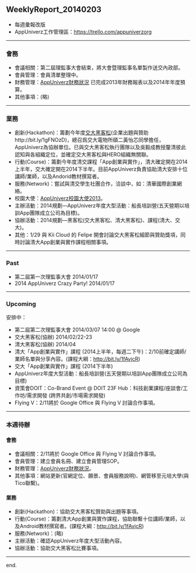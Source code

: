 ## WeeklyReport_20140203

* 每週彙報改版
* AppUniverz工作管理區：https://trello.com/appuniverzorg

----------------------------
### 會務
* 會議相關：第二屆理監事大會結束，將大會暨理監事名單製作送交內政部。
* 會員管理：會員清單整理中。
* 財務管理：[AppUniverz財務狀況](http://bit.ly/AU-Finance) 已完成2013年財務報表以及2014年年度預算。
* 其他事項：(略)

----------------------------
### 業務
* 創新(Hackathon)：籌劃今年度[交大黑客松](官網http://hackathon.nctu.edu.tw/)(企業出題與贊助http://bit.ly/1gFNOzD)，總召爲交大電物所碩二黃怡芯同學擔任，AppUniverz為協辦單位。已與交大黑客松執行團隊以及吳毅成教授釐清彼此認知與各組織定位，並確定交大黑客松與HERO組織無關聯。
* 行動(Course)：籌劃今年度清交課程「App創業與實作」，清大確定開在2014上半年，交大確定開在2014下半年。目前AppUniverz負責協助清大安排十位講師/業師，以及Andorid教材撰寫者。
* 服務(Network)：嘗試與清交學生社團合作，洽談中，如：清華國際創業網絡。
* 校園大使：[AppUniverz校園大使2013](https://aucampus2013.hackpad.com/)。
* 主辦活動：2014規劃—AppUniverz年度大型活動：船長培訓營(五天營期以培訓App團隊成立公司為目標)。
* 協辦活動：2014規劃—黑客松(交大黑客松、清大黑客松)、課程(清大、交大)。
* 其他：1/29 與 Kii Cloud 的 Felipe 開會討論交大黑客松細節與贊助獎項，同時討論清大App創業與實作課程相關事項。

----------------------------
### Past

* 第二屆第一次理監事大會 2014/01/17 
* 2014 AppUniverz Crazy Party! 2014/01/17 

----------------------------
### Upcoming 

安排中：

* 第二屆第二次理監事大會 2014/03/07  14:00 @ Google
* 交大黑客松(協辦) 2014/02/22-23 
* 清大黑客松(協辦) 2014/04
* 清大「App創業與實作」課程 (2014上半年，每週二下午)：2/10前確定講師/業師名單與分享內容。(課程大綱：http://bit.ly/1fAvjcR)
* 交大「App創業與實作」課程 (2014下半年)
* AppUniverz年度大型活動：船長培訓營(五天營期以培訓App團隊成立公司為目標)
* 資策會DOIT：Co-Brand Event @ DOIT 23F Hub：科技創業課程/座談會/工作坊/需求開發 (跨界共創/市場需求開發)
* Flying V：2/11將於 Google Office 與 Flying V 討論合作事項。

----------------------------
### 本週待辦

#### 會務
* 會議相關：2/11將於 Google Office 與 Flying V 討論合作事項。
* 會員管理：建立會員名冊、建立會員管理SOP。
* 財務管理：[AppUniverz財務狀況](http://bit.ly/AU-Finance)。
* 其他事項：網站更新(官網定位、願景、會員服務說明)、網管移至元培大學(與Tico聯繫)。

#### 業務
* 創新(Hackathon)：協助交大黑客松贊助與出題等事項。
* 行動(Course)：籌劃清大App創業與實作課程，協助聯繫十位講師/業師，以及Android教材撰寫者。(課程大綱：http://bit.ly/1fAvjcR)
* 服務(Network)：(略)
* 主辦活動：確認AppUniverz年度大型活動內容。
* 協辦活動：協助交大黑客松比賽事項。

----------------------------
end.
